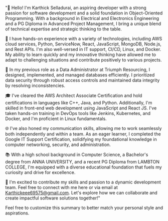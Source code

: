 "👋 Hello! I'm Karthick Selladurai, an aspiring developer with a strong passion for software development and a solid foundation in Object-Oriented Programming. With a background in Electrical and Electronics Engineering and a PG Diploma in Advanced Project Management, I bring a unique blend of technical expertise and strategic thinking to the table.

🚀 I have hands-on experience with a variety of technologies, including AWS cloud services, Python, ServiceNow, React, JavaScript, MongoDB, Node.js, and Rest APIs. I'm also well-versed in IT support, CI/CD, Linux, and Docker. My ability to learn quickly and my innovative thinking have allowed me to adapt to challenging situations and contribute positively to various projects.

💼 In my previous role as a Data Administrator at Triumph Resourcing, I designed, implemented, and managed databases efficiently. I prioritized data security through robust access controls and maintained data integrity by resolving inconsistencies.

🎓 I've cleared the AWS Architect Associate Certification and hold certifications in languages like C++, Java, and Python. Additionally, I'm skilled in front-end web development using JavaScript and React JS. I've taken hands-on training in DevOps tools like Jenkins, Kubernetes, and Docker, and I'm proficient in Linux fundamentals.

🌐 I've also honed my communication skills, allowing me to work seamlessly both independently and within a team. As an eager learner, I completed the Google IT Support Certification, solidifying my foundational knowledge in computer networking, security, and administration.

📚 With a high school background in Computer Science, a Bachelor's degree from ANNA UNIVERSITY, and a recent PG Diploma from LAMBTON COLLEGE, I'm equipped with a diverse educational foundation that fuels my curiosity and drive for excellence.

🌟 I'm excited to contribute my skills and passion to a dynamic development team. Feel free to connect with me here or via email at Karthickeee69575@gmail.com. Let's explore how we can collaborate and create impactful software solutions together!"

Feel free to customize this summary to better match your personal style and aspirations.
